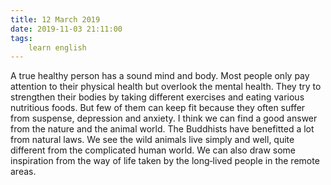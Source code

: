 ```yaml
---
title: 12 March 2019
date: 2019-11-03 21:11:00
tags:
    learn english
---
```

A true healthy person has a sound mind and
body. Most people only pay attention to their physical health but overlook the mental
health. They try to strengthen their bodies by taking different exercises and eating
various nutritious foods. But few of them can keep fit because they often
suffer from suspense, depression and anxiety. I think we can find a good answer
from the nature and the animal world. The Buddhists have benefitted a lot from
natural laws. We see the wild animals live simply and well, quite different
from the complicated human world. We can also draw some inspiration from the
way of life taken by the long‐lived people in the remote areas.  